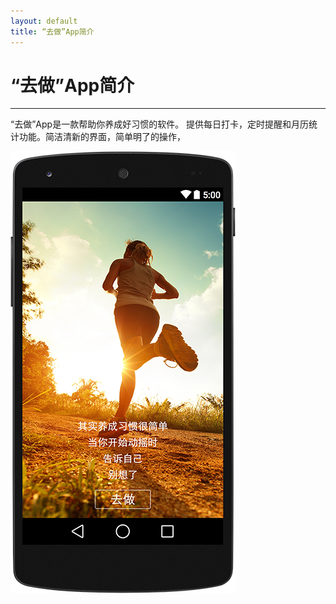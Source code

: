 ```yaml
---
layout: default
title: “去做”App简介
---
```


# “去做”App简介

---

“去做”App是一款帮助你养成好习惯的软件。
提供每日打卡，定时提醒和月历统计功能。简洁清新的界面，简单明了的操作，

![tupian](image/quzuo_welcome.png)
